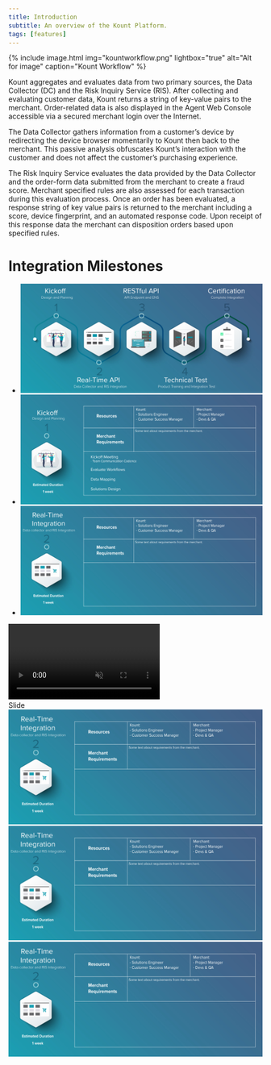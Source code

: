 ```yaml
---
title: Introduction 
subtitle: An overview of the Kount Platform.
tags: [features]
---
```


{% include image.html img="kountworkflow.png" lightbox="true" alt="Alt for image" caption="Kount Workflow" %}

Kount aggregates and evaluates data from two primary sources, the Data Collector (DC) and the Risk Inquiry Service (RIS). After collecting and evaluating customer data, Kount returns a string of key-value pairs to the merchant. Order-related data is also displayed in the Agent Web Console accessible via a secured merchant login over the Internet.

The Data Collector gathers information from a customer’s device by redirecting the device browser momentarily to Kount then back to the merchant. This passive analysis obfuscates Kount’s interaction with the customer and does not affect the customer’s purchasing experience.

The Risk Inquiry Service evaluates the data provided by the Data Collector and the order-form data submitted from the merchant to create a fraud score. Merchant specified rules are also assessed for each transaction during this evaluation process. Once an order has been evaluated, a response string of key value pairs is returned to the merchant including a score, device fingerprint, and an automated response code. Upon receipt of this response data the merchant can disposition orders based upon specified rules.

# Integration Milestones

<div class="uk-position-relative uk-visible-toggle uk-light" tabindex="-1" uk-slideshow="ratio: 7:3; animation: push">
    <ul class="uk-slideshow-items">
        <li>
            <img src="/uploads/slideshow-1/1-Milestone-header.jpg" alt="" uk-cover>
        </li>
        <li>
            <img src="/uploads/slideshow-1/Milestone-body-1.jpg" alt="" uk-cover>
        </li>
        <li>
            <img src="/uploads/slideshow-1/Milestone-body-2.jpg" alt="" uk-cover>
        </li>
    </ul>
    <a class="uk-position-center-left uk-position-small uk-hidden-hover" href="#" uk-slidenav-previous uk-slideshow-item="previous"></a>
    <a class="uk-position-center-right uk-position-small uk-hidden-hover" href="#" uk-slidenav-next uk-slideshow-item="next"></a>
</div>

<div class="uk-cover-container uk-height-medium">
    <video src="https://yootheme.com/site/images/media/yootheme-pro.mp4" autoplay loop muted playsinline uk-cover></video>
</div>

<div class="uk-h3">Slide</div>
<div class="uk-child-width-1-3@m" uk-grid uk-lightbox="animation: slide">
    <div>
        <a class="uk-inline" href="/uploads/slideshow-1/Milestone-body-2.jpg" data-caption="Caption 1">
            <img src="/uploads/slideshow-1/Milestone-body-2.jpg" alt="">
        </a>
    </div>
    <div>
        <a class="uk-inline" href="images/dark.jpg" data-caption="Caption 2">
            <img src="/uploads/slideshow-1/Milestone-body-2.jpg" alt="">
        </a>
    </div>
    <div>
        <a class="uk-inline" href="images/light.jpg" data-caption="Caption 3">
            <img src="/uploads/slideshow-1/Milestone-body-2.jpg" alt="">
        </a>
    </div>
</div>
